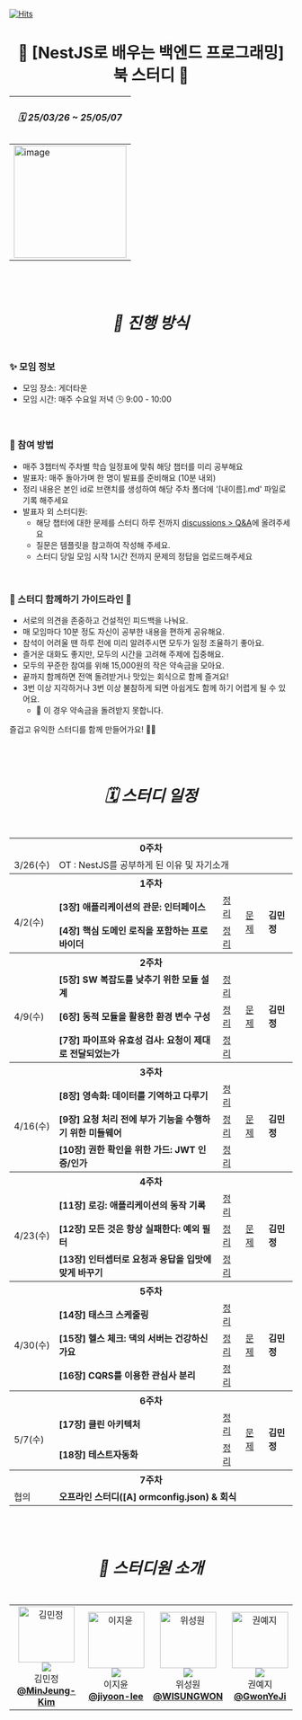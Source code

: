 [![Hits](https://hits.seeyoufarm.com/api/count/incr/badge.svg?url=https://github.com/roxie-dev/NestJS-Book-Study&count_bg=%2379C83D&title_bg=%235B5E66&icon=&icon_color=%23E7E7E7&title=hits&edge_flat=false)](https://hits.seeyoufarm.com) 
#  <div align="center"> 📖 [NestJS로 배우는 백엔드 프로그래밍] 북 스터디 📖 </div>

  
<div align="center">
   
| <h5> 🗓️ 25/03/26 ~ 25/05/07 </h5> |
| --- |
| <img width="200" alt="image" src="https://github.com/user-attachments/assets/fe724431-2822-4420-a271-f162f762dca6"/> |

</div> 
<br/>
<br/>
 

#  <div align="center"> <h5> 📣 진행 방식 </h5> </div> 
###  ✨ 모임 정보

- 모임 장소: 게더타운 
- 모임 시간: 매주 수요일 저녁 🕒 9:00 - 10:00
 
<br />

###  🚀 참여 방법

- 매주 3챕터씩 주차별 학습 일정표에 맞춰 해당 챕터를 미리 공부해요
- 발표자: 매주 돌아가며 한 명이 발표를 준비해요 (10분 내외)
- 정리 내용은 본인 id로 브랜치를 생성하여 해당 주차 폴더에 '[내이름].md' 파일로 기록 해주세요 
- 발표자 외 스터디원:
    - 해당 챕터에 대한 문제를 스터디 하루 전까지 [discussions > Q&A](https://github.com/roxie-dev/NestJS-Book-Study/discussions/categories/q-a)에 올려주세요
    - 질문은 템플릿을 참고하여 작성해 주세요.
    - 스터디 당일 모임 시작 1시간 전까지 문제의 정답을 업로드해주세요  

 
<br />

###  🌱 스터디 함께하기 가이드라인 🌱

- 서로의 의견을 존중하고 건설적인 피드백을 나눠요.  
- 매 모임마다 10분 정도 자신이 공부한 내용을 편하게 공유해요.  
- 참석이 어려울 땐 하루 전에 미리 알려주시면 모두가 일정 조율하기 좋아요.  
- 즐거운 대화도 좋지만, 모두의 시간을 고려해 주제에 집중해요.  
- 모두의 꾸준한 참여를 위해 15,000원의 작은 약속금을 모아요.  
- 끝까지 함께하면 전액 돌려받거나 맛있는 회식으로 함께 즐겨요!
- 3번 이상 지각하거나 3번 이상 불참하게 되면 아쉽게도 함께 하기 어렵게 될 수 있어요.  
  - 🚨 이 경우 약속금을 돌려받지 못합니다.



즐겁고 유익한 스터디를 함께 만들어가요! 💪✨

<br/>
<br/>

#  <div align="center"><h5>🗓️ 스터디 일정 </h5></div>
<div align="center">
   
<table>
  <tr>
    <th colspan="5">0주차</th>
  </tr>
  <tr>
    <td>3/26(수)</td>
    <td  colspan="4">OT :  NestJS를 공부하게 된 이유 및 자기소개</td>
  </tr>
  <tr>
    <th colspan="5">1주차</th>
  </tr>
  <tr>
    <td rowspan="2">4/2(수)</td>
    <td> <b>[3장] 애플리케이션의 관문: 인터페이스</b></td>
    <td><a href="https://github.com/roxie-dev/NestJS-Book-Study/tree/main/1%EC%A3%BC/%5B3%EC%9E%A5%5D%20%EC%95%A0%ED%94%8C%EB%A6%AC%EC%BC%80%EC%9D%B4%EC%85%98%EC%9D%98%20%EA%B4%80%EB%AC%B8-%EC%9D%B8%ED%84%B0%ED%8E%98%EC%9D%B4%EC%8A%A4">정리</a></td>  
    <td rowspan="2"><a href="#">문제</a></td>
    <td rowspan="2"> <b>김민정</b></td> 
  </tr> 
   <tr> 
    <td> <b>[4장] 핵심 도메인 로직을 포함하는 프로바이더</b></td>
    <td><a href="https://github.com/roxie-dev/NestJS-Book-Study/tree/main/1%EC%A3%BC/%5B4%EC%9E%A5%5D%20%ED%95%B5%EC%8B%AC%20%EB%8F%84%EB%A9%94%EC%9D%B8%20%EB%A1%9C%EC%A7%81%EC%9D%84%20%ED%8F%AC%ED%95%A8%ED%95%98%EB%8A%94%20%ED%94%84%EB%A1%9C%EB%B0%94%EC%9D%B4%EB%8D%94">정리</a></td>  
  </tr>
  <tr>
    <th colspan="5">2주차</th>
  </tr> 
   <tr>
    <td rowspan="3">4/9(수)</td>
    <td> <b>[5장] SW 복잡도를 낮추기 위한 모듈 설계</b></td>
    <td><a href="https://github.com/roxie-dev/NestJS-Book-Study/tree/main/2%EC%A3%BC/%5B5%EC%9E%A5%5D%20SW%20%EB%B3%B5%EC%9E%A1%EB%8F%84%EB%A5%BC%20%EB%82%AE%EC%B6%94%EA%B8%B0%20%EC%9C%84%ED%95%9C%20%EB%AA%A8%EB%93%88%20%EC%84%A4%EA%B3%84">정리</a></td>
    <td rowspan="3"><a href="#">문제</a></td>
    <td rowspan="3"> <b>김민정</b></td> 
  </tr>
  <tr> 
    <td> <b>[6장] 동적 모듈을 활용한 환경 변수 구성</b></td>
    <td><a href="https://github.com/roxie-dev/NestJS-Book-Study/tree/main/2%EC%A3%BC/%5B6%EC%9E%A5%5D%20%EB%8F%99%EC%A0%81%20%EB%AA%A8%EB%93%88%EC%9D%84%20%ED%99%9C%EC%9A%A9%ED%95%9C%20%ED%99%98%EA%B2%BD%20%EB%B3%80%EC%88%98%20%EA%B5%AC%EC%84%B1">정리</a></td> 
  </tr>
    <tr> 
    <td> <b>[7장] 파이프와 유효성 검사: 요청이 제대로 전달되었는가</b></td>
    <td><a href="https://github.com/roxie-dev/NestJS-Book-Study/tree/main/2%EC%A3%BC/%5B7%EC%9E%A5%5D%20%ED%8C%8C%EC%9D%B4%ED%94%84%EC%99%80%20%EC%9C%A0%ED%9A%A8%EC%84%B1%20%EA%B2%80%EC%82%AC-%EC%9A%94%EC%B2%AD%EC%9D%B4%20%EC%A0%9C%EB%8C%80%EB%A1%9C%20%EC%A0%84%EB%8B%AC%EB%90%98%EC%97%88%EB%8A%94%EA%B0%80">정리</a></td> 
  </tr>
  <tr>
    <th colspan="5">3주차</th>
  </tr>
  
   <tr>
    <td rowspan="3">4/16(수)</td>
    <td> <b>[8장] 영속화: 데이터를 기역하고 다루기</b></td>
    <td><a href="https://github.com/roxie-dev/NestJS-Book-Study/tree/main/3%EC%A3%BC/%5B8%EC%9E%A5%5D%20%EC%98%81%EC%86%8D%ED%99%94-%EB%8D%B0%EC%9D%B4%ED%84%B0%EB%A5%BC%20%EA%B8%B0%EC%97%AD%ED%95%98%EA%B3%A0%20%EB%8B%A4%EB%A3%A8%EA%B8%B0">정리</a></td>
    <td rowspan="3"><a href="#">문제</a></td>
    <td rowspan="3"> <b>김민정</b></td> 
  </tr>
  <tr> 
    <td> <b>[9장] 요청 처리 전에 부가 기능을 수행하기 위한 미들웨어</b></td>
    <td><a href="https://github.com/roxie-dev/NestJS-Book-Study/tree/main/3%EC%A3%BC/%5B9%EC%9E%A5%5D%20%EC%9A%94%EC%B2%AD%20%EC%B2%98%EB%A6%AC%20%EC%A0%84%EC%97%90%20%EB%B6%80%EA%B0%80%20%EA%B8%B0%EB%8A%A5%EC%9D%84%20%EC%88%98%ED%96%89%ED%95%98%EA%B8%B0%20%EC%9C%84%ED%95%9C%20%EB%AF%B8%EB%93%A4%EC%9B%A8%EC%96%B4">정리</a></td> 
  </tr>
   <tr> 
    <td> <b>[10장] 권한 확인을 위한 가드: JWT 인증/인가</b></td>
    <td><a href="https://github.com/roxie-dev/NestJS-Book-Study/tree/main/3%EC%A3%BC/%5B10%EC%9E%A5%5D%20%EA%B6%8C%ED%95%9C%20%ED%99%95%EC%9D%B8%EC%9D%84%20%EC%9C%84%ED%95%9C%20%EA%B0%80%EB%93%9C-%20JWT%20%EC%9D%B8%EC%A6%9D">정리</a></td> 
  </tr>
   <tr>
    <th colspan="5">4주차</th>
  </tr>
   <tr>
    <td rowspan="3">4/23(수)</td>
    <td> <b>[11장] 로깅: 애플리케이션의 동작 기록</b></td>
    <td><a href="https://github.com/roxie-dev/NestJS-Book-Study/tree/main/4%EC%A3%BC/%5B11%EC%9E%A5%5D%20%EB%A1%9C%EA%B9%85-%EC%95%A0%ED%94%8C%EB%A6%AC%EC%BC%80%EC%9D%B4%EC%85%98%EC%9D%98%20%EB%8F%99%EC%9E%91%20%EA%B8%B0%EB%A1%9D">정리</a></td>
    <td rowspan="3"><a href="#">문제</a></td>
    <td rowspan="3"> <b>김민정</b></td> 
  </tr>
   <tr> 
    <td> <b>[12장] 모든 것은 항상 실패한다: 예외 필터</b></td>
    <td><a href="https://github.com/roxie-dev/NestJS-Book-Study/tree/main/4%EC%A3%BC/%5B12%EC%9E%A5%5D%20%EB%AA%A8%EB%93%A0%20%EA%B2%83%EC%9D%80%20%ED%95%AD%EC%83%81%20%EC%8B%A4%ED%8C%A8%ED%95%9C%EB%8B%A4-%EC%98%88%EC%99%B8%20%ED%95%84%ED%84%B0">정리</a></td> 
  </tr>
  <tr> 
    <td> <b>[13장] 인터셉터로 요청과 응답을 입맛에 맞게 바꾸기</b></td>
    <td><a href="https://github.com/roxie-dev/NestJS-Book-Study/tree/main/4%EC%A3%BC/%5B13%EC%9E%A5%5D%20%EC%9D%B8%ED%84%B0%EC%85%89%ED%84%B0%EB%A1%9C%20%EC%9A%94%EC%B2%AD%EA%B3%BC%20%EC%9D%91%EB%8B%B5%EC%9D%84%20%EC%9E%85%EB%A7%9B%EC%97%90%20%EB%A7%9E%EA%B2%8C%20%EB%B0%94%EA%BE%B8%EA%B8%B0">정리</a></td> 
  </tr>
   <tr>
    <th colspan="5">5주차</th>
  </tr>
   <tr>
    <td rowspan="3">4/30(수)</td>
    <td> <b>[14장] 태스크 스케줄링</b></td>
    <td><a href="https://github.com/roxie-dev/NestJS-Book-Study/tree/main/5%EC%A3%BC/%5B14%EC%9E%A5%5D%20%ED%83%9C%EC%8A%A4%ED%81%AC%20%EC%8A%A4%EC%BC%80%EC%A4%84%EB%A7%81">정리</a></td>
    <td rowspan="3"><a href="#">문제</a></td>
    <td rowspan="3"> <b>김민정</b></td> 
  </tr>
    <tr> 
    <td> <b>[15장] 헬스 체크: 댁의 서버는 건강하신가요</b></td>
    <td><a href="https://github.com/roxie-dev/NestJS-Book-Study/tree/main/5%EC%A3%BC/%5B15%EC%9E%A5%5D%20%ED%97%AC%EC%8A%A4%20%EC%B2%B4%ED%81%AC-%EB%8C%81%EC%9D%98%20%EC%84%9C%EB%B2%84%EB%8A%94%20%EA%B1%B4%EA%B0%95%ED%95%98%EC%8B%A0%EA%B0%80%EC%9A%94">정리</a></td> 
  </tr>
   <tr> 
    <td> <b>[16장] CQRS를 이용한 관심사 분리</b></td>
    <td><a href="https://github.com/roxie-dev/NestJS-Book-Study/tree/main/5%EC%A3%BC/%5B16%EC%9E%A5%5D%20CQRS%EB%A5%BC%20%EC%9D%B4%EC%9A%A9%ED%95%9C%20%EA%B4%80%EC%8B%AC%EC%82%AC%20%EB%B6%84%EB%A6%AC">정리</a></td> 
  </tr>
   <tr>
    <th colspan="5">6주차</th>
  </tr>
 <tr>
    <td rowspan="2">5/7(수)</td>
    <td> <b>[17장] 클린 아키텍처</b></td>
    <td><a href="https://github.com/roxie-dev/NestJS-Book-Study/tree/main/6%EC%A3%BC/%5B17%EC%9E%A5%5D%20%ED%81%B4%EB%A6%B0%20%EC%95%84%ED%82%A4%ED%85%8D%EC%B2%98">정리</a></td>
    <td rowspan="2"><a href="#">문제</a></td>
    <td rowspan="2"> <b>김민정</b></td> 
  </tr>
   <tr> 
    <td> <b>[18장] 테스트자동화 </b></td>
    <td><a href="https://github.com/roxie-dev/NestJS-Book-Study/tree/main/6%EC%A3%BC/%5B18%EC%9E%A5%5D%20%ED%85%8C%EC%8A%A4%ED%8A%B8%EC%9E%90%EB%8F%99%ED%99%94">정리</a></td> 
  </tr>
  <tr>
    <th colspan="5">7주차</th>
  </tr>
 <tr>
    <td>협의</td>
    <td colspan="5"> <b> 오프라인 스터디([A] ormconfig.json) & 회식</b></td> 
  </tr>  
</table> 
</div>

<br/>
<br/>


#  <div align="center"> <h5> 👋 스터디원 소개 </h5> </div> 

<div align="center">
  <table>
  <tr>
    <td align="center"> 
      <img src="https://avatars.githubusercontent.com/u/79193369?v=4" width="100px;" alt="김민정"/>  
      <br/>
      <img src="https://img.shields.io/badge/출석률-0%2F6-blue?style=flat-square"/>  
      <br/>
      김민정
      <br/>
      <a href="https://github.com/MinJeung-Kim"><b>@MinJeung-Kim</b></a> 
    </td>
    <td align="center"> 
      <img src="https://avatars.githubusercontent.com/u/59562141?v=4" width="100px;" alt="이지윤"/>  
      <br/>
      <img src="https://img.shields.io/badge/출석률-0%2F6-blue?style=flat-square"/>  
      <br/>
      이지윤
      <br/>
      <a href="https://github.com/jiyoon-lee"><b>@jiyoon-lee</b></a> 
    </td>
    <td align="center"> 
      <img src="https://avatars.githubusercontent.com/u/52841715?v=4" width="100px;" alt="위성원"/>  
      <br/>
      <img src="https://img.shields.io/badge/출석률-0%2F6-blue?style=flat-square"/>  
      <br/>
      위성원
      <br/>
      <a href="https://github.com/WISUNGWON"><b>@WISUNGWON</b></a> 
    </td>
    <td align="center"> 
      <img src="https://avatars.githubusercontent.com/u/101305955?v=4" width="100px;" alt="권예지"/>  
      <br/>
      <img src="https://img.shields.io/badge/출석률-0%2F6-blue?style=flat-square"/>  
      <br/>
      권예지
      <br/>
      <a href="https://github.com/mylazysundaycat"><b>@GwonYeJi</b></a> 
    </td>
  </tr>
</table>
</div>
